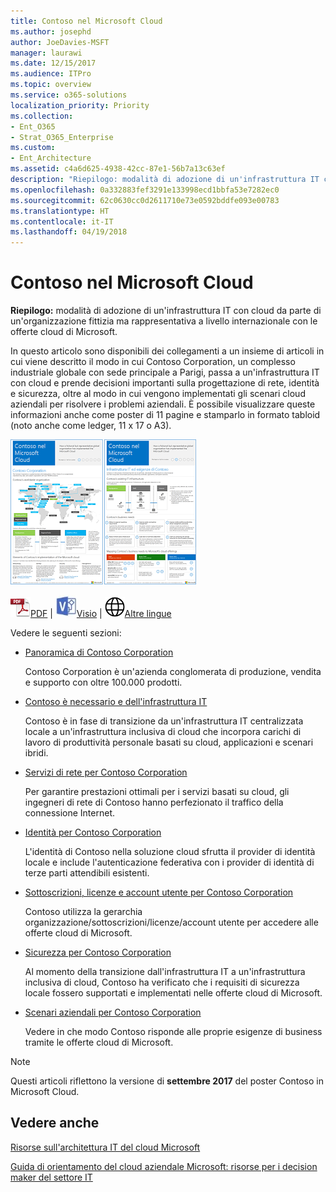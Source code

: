 ```yaml
---
title: Contoso nel Microsoft Cloud
ms.author: josephd
author: JoeDavies-MSFT
manager: laurawi
ms.date: 12/15/2017
ms.audience: ITPro
ms.topic: overview
ms.service: o365-solutions
localization_priority: Priority
ms.collection:
- Ent_O365
- Strat_O365_Enterprise
ms.custom:
- Ent_Architecture
ms.assetid: c4a6d625-4938-42cc-87e1-56b7a13c63ef
description: "Riepilogo: modalità di adozione di un'infrastruttura IT con cloud da parte di un'organizzazione fittizia ma rappresentativa a livello internazionale con le offerte cloud di Microsoft."
ms.openlocfilehash: 0a332883fef3291e133998ecd1bbfa53e7282ec0
ms.sourcegitcommit: 62c0630cc0d2611710e73e0592bddfe093e00783
ms.translationtype: HT
ms.contentlocale: it-IT
ms.lasthandoff: 04/19/2018
---
```

# <a name="contoso-in-the-microsoft-cloud"></a>Contoso nel Microsoft Cloud

 **Riepilogo:** modalità di adozione di un'infrastruttura IT con cloud da parte di un'organizzazione fittizia ma rappresentativa a livello internazionale con le offerte cloud di Microsoft.
  
In questo articolo sono disponibili dei collegamenti a un insieme di articoli in cui viene descritto il modo in cui Contoso Corporation, un complesso industriale globale con sede principale a Parigi, passa a un'infrastruttura IT con cloud e prende decisioni importanti sulla progettazione di rete, identità e sicurezza, oltre al modo in cui vengono implementati gli scenari cloud aziendali per risolvere i problemi aziendali. È possibile visualizzare queste informazioni anche come poster di 11 pagine e stamparlo in formato tabloid (noto anche come ledger, 11 x 17 o A3).
  
[![Immagine cursore di Contoso nel poster di Microsoft Cloud.](images/Contoso_Poster/Thumbnail.png)](https://www.microsoft.com/download/details.aspx?id=54427)
  
![File PDF](images/Common_Images/PDFIcon.png)[PDF](https://go.microsoft.com/fwlink/p/?linkid=842085)  | ![File Visio](images/Common_Images/VisioIcon.png)[Visio](https://go.microsoft.com/fwlink/p/?linkid=842086)  | ![Visualizzare una pagina con le versioni in altre lingue](images/Common_Images/GlobeIcon.png)[Altre lingue](https://www.microsoft.com/download/details.aspx?id=54427)
  
Vedere le seguenti sezioni:
  
- [Panoramica di Contoso Corporation](overview-of-the-contoso-corporation.md)
    
    Contoso Corporation è un'azienda conglomerata di produzione, vendita e supporto con oltre 100.000 prodotti.
    
- [Contoso è necessario e dell'infrastruttura IT](contoso-it-infrastructure-and-needs.md)
    
    Contoso è in fase di transizione da un'infrastruttura IT centralizzata locale a un'infrastruttura inclusiva di cloud che incorpora carichi di lavoro di produttività personale basati su cloud, applicazioni e scenari ibridi.
    
- [Servizi di rete per Contoso Corporation](networking-for-the-contoso-corporation.md)
    
    Per garantire prestazioni ottimali per i servizi basati su cloud, gli ingegneri di rete di Contoso hanno perfezionato il traffico della connessione Internet.
    
- [Identità per Contoso Corporation](identity-for-the-contoso-corporation.md)
    
    L'identità di Contoso nella soluzione cloud sfrutta il provider di identità locale e include l'autenticazione federativa con i provider di identità di terze parti attendibili esistenti.
    
- [Sottoscrizioni, licenze e account utente per Contoso Corporation](subscriptions-licenses-and-user-accounts-for-the-contoso-corporation.md)
    
    Contoso utilizza la gerarchia organizzazione/sottoscrizioni/licenze/account utente per accedere alle offerte cloud di Microsoft.
    
- [Sicurezza per Contoso Corporation](security-for-the-contoso-corporation.md)
    
    Al momento della transizione dall'infrastruttura IT a un'infrastruttura inclusiva di cloud, Contoso ha verificato che i requisiti di sicurezza locale fossero supportati e implementati nelle offerte cloud di Microsoft.
    
- [Scenari aziendali per Contoso Corporation](enterprise-scenarios-for-the-contoso-corporation.md)
    
    Vedere in che modo Contoso risponde alle proprie esigenze di business tramite le offerte cloud di Microsoft.
    
> [!NOTE]
> Questi articoli riflettono la versione di **settembre 2017** del poster Contoso in Microsoft Cloud.
  
## <a name="see-also"></a>Vedere anche

[Risorse sull'architettura IT del cloud Microsoft](microsoft-cloud-it-architecture-resources.md)

[Guida di orientamento del cloud aziendale Microsoft: risorse per i decision maker del settore IT](https://sway.com/FJ2xsyWtkJc2taRD)



